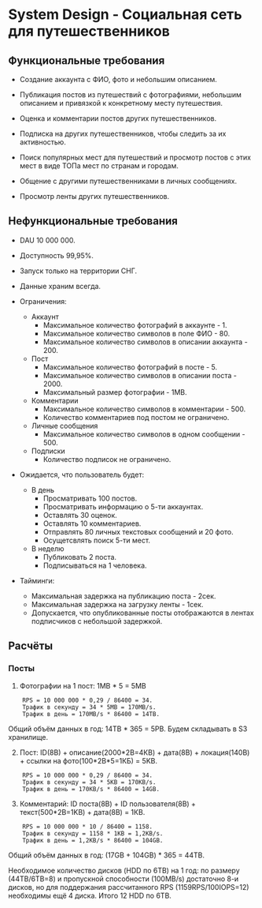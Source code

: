 # System Design - Социальная сеть для путешественников

## Функциональные требования
- Создание аккаунта с ФИО, фото и небольшим описанием.

- Публикация постов из путешествий с фотографиями, небольшим описанием и привязкой к конкретному месту путешествия.

- Оценка и комментарии постов других путешественников.

- Подписка на других путешественников, чтобы следить за их активностью.

- Поиск популярных мест для путешествий и просмотр постов с этих мест в виде ТОПа мест по странам и городам.

- Общение с другими путешественниками в личных сообщениях.

- Просмотр ленты других путешественников.

## Нефункциональные требования
- DAU 10 000 000.

- Доступность 99,95%.

- Запуск только на территории СНГ.

- Данные храним всегда.

- Ограничения:
    - Аккаунт
        - Максимальное количество фотографий в аккаунте - 1.
        - Максимальное количество символов в поле ФИО - 80.
        - Максимальное количество символов в описании аккаунта - 200.
    - Пост
        - Максимальное количество фотографий в посте - 5.
        - Максимальное количество символов в описании поста - 2000.
        - Максимальный размер фотографии - 1МB.
    - Комментарии
        - Максимальное количество символов в комментарии - 500.
        - Количество комментариев под постом не ограничено.
    - Личные сообщения
        - Максимальное количество символов в одном сообщении - 500.
    - Подписки
        - Количество подписок не ограничено.

- Ожидается, что пользователь будет:
    - В день
        - Просматривать 100 постов.
        - Просматривать информацию о 5-ти аккаунтах.
        - Оставлять 30 оценок.
        - Оставлять 10 комментариев.
        - Отправлять 80 личных текстовых сообщений и 20 фото.
        - Осущетсвлять поиск 5-ти мест.
    - В неделю
        - Публиковать 2 поста.
        - Подписываться на 1 человека.

- Тайминги:
    - Максимальная задержка на публикацию поста - 2сек.
    - Максимальная задержка на загрузку ленты - 1сек.
    - Допускается, что опубликованные посты отображаются в лентах подписчиков с небольшой задержкой.

## Расчёты
### Посты
1. Фотографии на 1 пост: 1MB * 5 = 5MB
```
    RPS = 10 000 000 * 0,29 / 86400 = 34.
    Трафик в секунду = 34 * 5MB = 170MB/s.
    Трафик в день = 170MB/s * 86400 = 14TB.
```

Общий объём данных в год: 14TB * 365 = 5PB. Будем складывать в S3 хранилище.

2. Пост: ID(8B) + описание(2000\*2B=4КB) + дата(8B) + локация(140B) + ссылки на фото(100\*2B*5=1КБ) = 5KB.
```
    RPS = 10 000 000 * 0,29 / 86400 = 34.
    Трафик в секунду = 34 * 5KB = 170KB/s.
    Трафик в день = 170KB/s * 86400 = 14GB.
```

3. Комментарий: ID поста(8B) + ID пользователя(8B) + текст(500*2B=1KB) + дата(8B) = 1КB.
```
    RPS = 10 000 000 * 10 / 86400 = 1158.
    Трафик в секунду = 1158 * 1KB = 1,2KB/s.
    Трафик в день = 1,2KB/s * 86400 = 104GB.
```

Общий объём данных в год: (17GB + 104GB) * 365 = 44TB.

Необходимое количество дисков (HDD по 6TB) на 1 год: по размеру (44TB/6TB=8) и пропускной способности (100MB/s) достаточно 8-и дисков, но для поддержания рассчитанного RPS (1159RPS/100IOPS=12) необходимы ещё 4 диска. Итого 12 HDD по 6TB.
